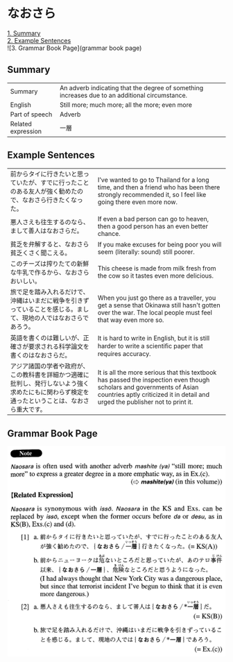 # なおさら

[1. Summary](#summary)<br>
[2. Example Sentences](#example-sentences)<br>
![3. Grammar Book Page](grammar book page)<br>


## Summary

<table><tr>   <td>Summary</td>   <td>An adverb indicating that the degree of something increases due to an additional circumstance.</td></tr><tr>   <td>English</td>   <td>Still more; much more; all the more; even more</td></tr><tr>   <td>Part of speech</td>   <td>Adverb</td></tr><tr>   <td>Related expression</td>   <td>一層</td></tr></table>

## Example Sentences

<table><tr>   <td>前からタイに行きたいと思っていたが、すでに行ったことのある友人が強く勧めたので、なおさら行きたくなった。</td>   <td>I've wanted to go to Thailand for a long time, and then a friend who has been there strongly recommended it, so I feel like going there even more now.</td></tr><tr>   <td>悪人さえも往生するのなら、まして善人はなおさらだ。</td>   <td>If even a bad person can go to heaven, then a good person has an even better chance.</td></tr><tr>   <td>貧乏を弁解すると、なおさら貧乏くさく聞こえる。</td>   <td>If you make excuses for being poor you will seem (literally: sound) still poorer.</td></tr><tr>   <td>このチーズは搾りたての新鮮な牛乳で作るから、なおさらおいしい。</td>   <td>This cheese is made from milk fresh from the cow so it tastes even more delicious.</td></tr><tr>   <td>旅で足を踏み入れるだけで、沖縄はいまだに戦争を引きずっていることを感じる。まして、現地の人ではなおさらであろう。</td>   <td>When you just go there as a traveller, you get a sense that Okinawa still hasn't gotten over the war. The local people must feel that way even more so.</td></tr><tr>   <td>英語を書くのは難しいが、正確さが要求される科学論文を書くのはなおさらだ。</td>   <td>It is hard to write in English, but it is still harder to write a scientiﬁc paper that requires accuracy.</td></tr><tr>   <td>アジア諸国の学者や政府が、この教科書を詳細かつ適確に批判し、発行しないよう強く求めたにもに関わらず検定を通ったということは、なおさら重大です。</td>   <td>It is all the more serious that this textbook has passed the inspection even though scholars and governments of Asian countries aptly criticized it in detail and urged the publisher not to print it.</td></tr></table>

## Grammar Book Page

![](../img/Advancedなおさら.png)

